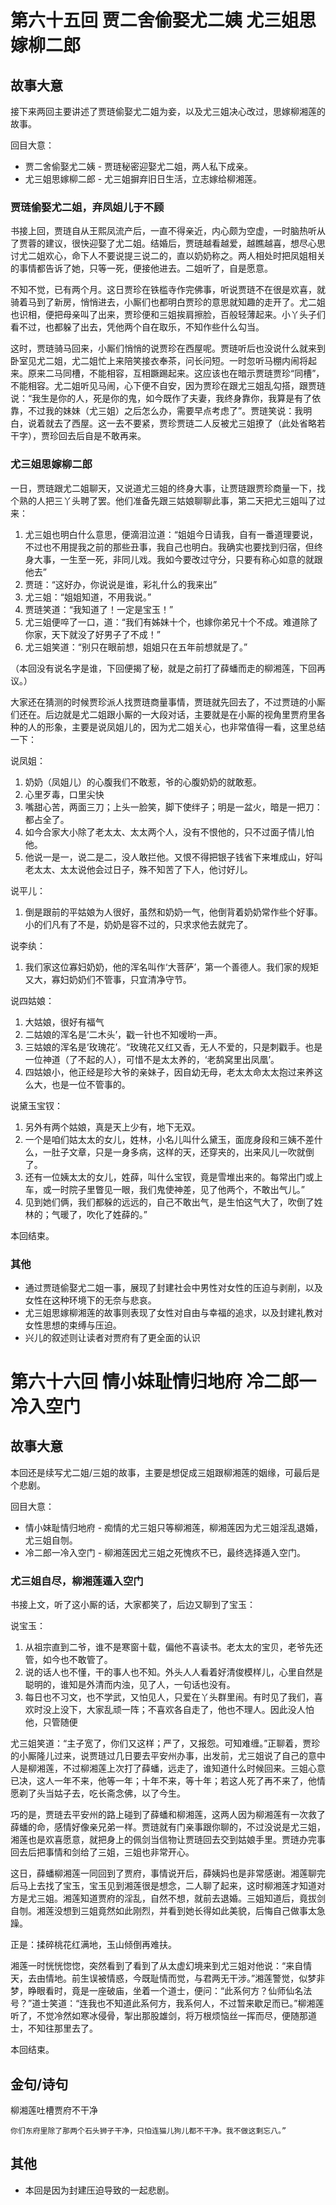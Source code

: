 # 第六十五回 贾二舍偷娶尤二姨 尤三姐思嫁柳二郎

## 故事大意

接下来两回主要讲述了贾琏偷娶尤二姐为妾，以及尤三姐决心改过，思嫁柳湘莲的故事。

回目大意：

* 贾二舍偷娶尤二姨 - 贾琏秘密迎娶尤二姐，两人私下成亲。
* 尤三姐思嫁柳二郎 - 尤三姐摒弃旧日生活，立志嫁给柳湘莲。

### 贾琏偷娶尤二姐，弃凤姐儿于不顾

书接上回，贾琏自从王熙凤流产后，一直不得亲近，内心颇为空虚，一时脑热听从了贾蓉的建议，很快迎娶了尤二姐。结婚后，贾琏越看越爱，越瞧越喜，想尽心思讨尤二姐欢心，命下人不要说提三说二的，直以奶奶称之。两人相处时把凤姐相关的事情都告诉了她，只等一死，便接他进去。二姐听了，自是愿意。

不知不觉，已有两个月。这日贾珍在铁槛寺作完佛事，听说贾琏不在很是欢喜，就骑着马到了新房，悄悄进去，小厮们也都明白贾珍的意思就知趣的走开了。尤二姐也识相，便把母亲叫了出来，贾珍便和三姐挨肩擦脸，百般轻薄起来。小丫头子们看不过，也都躲了出去，凭他两个自在取乐，不知作些什么勾当。

这时，贾琏骑马回来，小厮们悄悄的说贾珍在西屋呢。贾琏听后也没说什么就来到卧室见尤二姐，尤二姐忙上来陪笑接衣奉茶，问长问短。一时忽听马棚内闹将起来。原来二马同槽，不能相容，互相蹶踢起来。这应该也在暗示贾琏贾珍“同槽”，不能相容。尤二姐听见马闹，心下便不自安，因为贾珍在跟尤三姐乱勾搭，跟贾琏说：“我生是你的人，死是你的鬼，如今既作了夫妻，我终身靠你，我算是有了依靠，不过我的妹妹（尤三姐）之后怎么办，需要早点考虑了”。贾琏笑说：我明白，说着就去了西屋。这一去不要紧，贾珍贾琏二人反被尤三姐撩了（此处省略若干字），贾珍回去后自是不敢再来。

### 尤三姐思嫁柳二郎

一日，贾琏跟尤二姐聊天，又说道尤三姐的终身大事，让贾琏跟贾珍商量一下，找个熟的人把三丫头聘了罢。他们准备先跟三姑娘聊聊此事，第二天把尤三姐叫了过来：

1. 尤三姐也明白什么意思，便滴泪泣道：“姐姐今日请我，自有一番道理要说，不过也不用提我之前的那些丑事，我自己也明白。我确实也要找到归宿，但终身大事，一生至一死，非同儿戏。我如今要改过守分，只要有称心如意的就跟他去”
2. 贾琏：“这好办，你说说是谁，彩礼什么的我来出”
3. 尤三姐：“姐姐知道，不用我说。”
4. 贾琏笑道：“我知道了！一定是宝玉！”
5. 尤三姐便啐了一口，道：“我们有姊妹十个，也嫁你弟兄十个不成。难道除了你家，天下就没了好男子了不成！”
6. 尤三姐笑道：“别只在眼前想，姐姐只在五年前想就是了。”

（本回没有说名字是谁，下回便揭了秘，就是之前打了薛蟠而走的柳湘莲，下回再议。）

大家还在猜测的时候贾珍派人找贾琏商量事情，贾琏就先回去了，不过贾琏的小厮们还在。后边就是尤二姐跟小厮的一大段对话，主要就是在小厮的视角里贾府里各种的人的形象，主要是说凤姐儿的，因为尤二姐关心，也非常值得一看，这里总结一下：

说凤姐：

1. 奶奶（凤姐儿）的心腹我们不敢惹，爷的心腹奶奶的就敢惹。
2. 心里歹毒，口里尖快
3. 嘴甜心苦，两面三刀；上头一脸笑，脚下使绊子；明是一盆火，暗是一把刀：都占全了。
4. 如今合家大小除了老太太、太太两个人，没有不恨他的，只不过面子情儿怕他。
5. 他说一是一，说二是二，没人敢拦他。又恨不得把银子钱省下来堆成山，好叫老太太、太太说他会过日子，殊不知苦了下人，他讨好儿。

说平儿：

1. 倒是跟前的平姑娘为人很好，虽然和奶奶一气，他倒背着奶奶常作些个好事。小的们凡有了不是，奶奶是容不过的，只求求他去就完了。

说李纨：

1. 我们家这位寡妇奶奶，他的浑名叫作‘大菩萨’，第一个善德人。我们家的规矩又大，寡妇奶奶们不管事，只宜清净守节。

说四姑娘：

1. 大姑娘，很好有福气
2. 二姑娘的浑名是‘二木头’，戳一针也不知嗳哟一声。
3. 三姑娘的浑名是‘玫瑰花’。“玫瑰花又红又香，无人不爱的，只是刺戳手。也是一位神道（了不起的人），可惜不是太太养的，‘老鸹窝里出凤凰’。
4. 四姑娘小，他正经是珍大爷的亲妹子，因自幼无母，老太太命太太抱过来养这么大，也是一位不管事的。

说黛玉宝钗：

1. 另外有两个姑娘，真是天上少有，地下无双。
2. 一个是咱们姑太太的女儿，姓林，小名儿叫什么黛玉，面庞身段和三姨不差什么，一肚子文章，只是一身多病，这样的天，还穿夹的，出来风儿一吹就倒了。
3. 还有一位姨太太的女儿，姓薛，叫什么宝钗，竟是雪堆出来的。每常出门或上车，或一时院子里瞥见一眼，我们鬼使神差，见了他两个，不敢出气儿。”
4. 见到她们俩，我们都躲的远远的，自己不敢出气，是生怕这气大了，吹倒了姓林的；气暖了，吹化了姓薛的。”

本回结束。

### 其他

* 通过贾琏偷娶尤二姐一事，展现了封建社会中男性对女性的压迫与剥削，以及女性在这种环境下的无奈与悲哀。
* 尤三姐思嫁柳湘莲的故事则表现了女性对自由与幸福的追求，以及封建礼教对女性思想的束缚与压迫。
* 兴儿的叙述则让读者对贾府有了更全面的认识

# 第六十六回 情小妹耻情归地府 冷二郎一冷入空门

## 故事大意

本回还是续写尤二姐/三姐的故事，主要是想促成三姐跟柳湘莲的姻缘，可最后是个悲剧。

回目大意：

* 情小妹耻情归地府 - 痴情的尤三姐只等柳湘莲，柳湘莲因为尤三姐淫乱退婚，尤三姐自刎。
* 冷二郎一冷入空门 - 柳湘莲因尤三姐之死愧疚不已，最终选择遁入空门。

### 尤三姐自尽，柳湘莲遁入空门

书接上文，听了这小厮的话，大家都笑了，后边又聊到了宝玉：

说宝玉：

1. 从祖宗直到二爷，谁不是寒窗十载，偏他不喜读书。老太太的宝贝，老爷先还管，如今也不敢管了。
2. 说的话人也不懂，干的事人也不知。外头人人看着好清俊模样儿，心里自然是聪明的，谁知是外清而内浊，见了人，一句话也没有。
3. 每日也不习文，也不学武，又怕见人，只爱在丫头群里闹。有时见了我们，喜欢时没上没下，大家乱顽一阵；不喜欢各自走了，他也不理人。因此没人怕他，只管随便

尤三姐笑道：“主子宽了，你们又这样；严了，又报怨。可知难缠。”正聊着，贾珍的小厮隆儿过来，说贾琏过几日要去平安州办事，出发前，尤三姐说了自己的意中人是柳湘莲，不过柳湘莲上次打了薛蟠，远走了，谁知道什么时候回来。三姐心意已决，这人一年不来，他等一年；十年不来，等十年；若这人死了再不来了，他情愿剃了头当姑子去，吃长斋念佛，以了今生。

巧的是，贾琏去平安州的路上碰到了薛蟠和柳湘莲，这两人因为柳湘莲有一次救了薛蟠的命，感情好像亲兄弟一样。贾琏就有门亲事跟你聊的，不过没说是尤三姐，湘莲也是欢喜愿意，就把身上的佩剑当信物让贾琏回去交到姑娘手里。贾琏办完事回去后把事情和剑给了三姐，三姐也非常开心。

这日，薛蟠柳湘莲一同回到了贾府，事情说开后，薛姨妈也是非常感谢。湘莲聊完后马上去找了宝玉，宝玉见到湘莲很是想念，二人聊了起来，这时柳湘莲才知道对方是尤三姐。湘莲知道贾府的淫乱，自然不想，就前去退婚。三姐知道后，竟拔剑自刎。湘莲没想到三姐竟然如此刚烈，并看到她长得如此美貌，后悔自己做事太急躁。

正是：揉碎桃花红满地，玉山倾倒再难扶。

湘莲一时恍恍惚惚，突然看到了看到了从太虚幻境来到尤三姐对他说：“来自情天，去由情地。前生误被情惑，今既耻情而觉，与君两无干涉。”湘莲警觉，似梦非梦，睁眼看时，竟是一座破庙，坐着一个道士，便问：“此系何方？仙师仙名法号？”道士笑道：“连我也不知道此系何方，我系何人，不过暂来歇足而已。”柳湘莲听了，不觉冷然如寒冰侵骨，掣出那股雄剑，将万根烦恼丝一挥而尽，便随那道士，不知往那里去了。

本回结束。

## 金句/诗句

柳湘莲吐槽贾府不干净

```shell
你们东府里除了那两个石头狮子干净，只怕连猫儿狗儿都不干净。我不做这剩忘八。”
```

## 其他

* 本回是因为封建压迫导致的一起悲剧。
